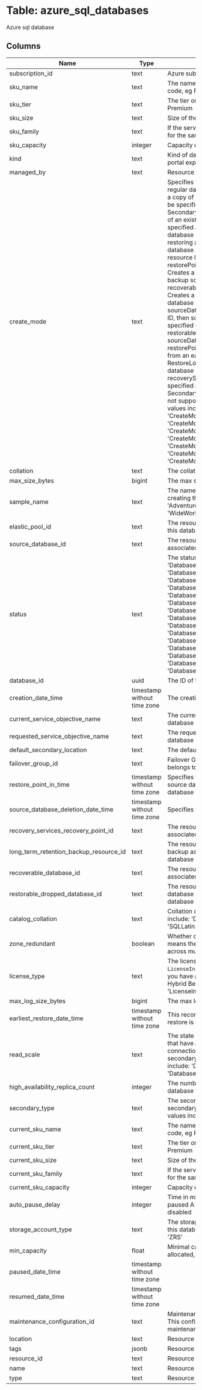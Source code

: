 
# Table: azure_sql_databases
Azure sql database
## Columns
| Name        | Type           | Description  |
| ------------- | ------------- | -----  |
|subscription_id|text|Azure subscription id|
|sku_name|text|The name of the SKU, typically, a letter + Number code, eg P3|
|sku_tier|text|The tier or edition of the particular SKU, eg Basic, Premium|
|sku_size|text|Size of the particular SKU|
|sku_family|text|If the service has different generations of hardware, for the same SKU, then that can be captured here|
|sku_capacity|integer|Capacity of the particular SKU|
|kind|text|Kind of database This is metadata used for the Azure portal experience|
|managed_by|text|Resource that manages the database|
|create_mode|text|Specifies the mode of database creation  Default: regular database creation  Copy: creates a database as a copy of an existing database sourceDatabaseId must be specified as the resource ID of the source database  Secondary: creates a database as a secondary replica of an existing database sourceDatabaseId must be specified as the resource ID of the existing primary database  PointInTimeRestore: Creates a database by restoring a point in time backup of an existing database sourceDatabaseId must be specified as the resource ID of the existing database, and restorePointInTime must be specified  Recovery: Creates a database by restoring a geo-replicated backup sourceDatabaseId must be specified as the recoverable database resource ID to restore  Restore: Creates a database by restoring a backup of a deleted database sourceDatabaseId must be specified If sourceDatabaseId is the database's original resource ID, then sourceDatabaseDeletionDate must be specified Otherwise sourceDatabaseId must be the restorable dropped database resource ID and sourceDatabaseDeletionDate is ignored restorePointInTime may also be specified to restore from an earlier point in time  RestoreLongTermRetentionBackup: Creates a database by restoring from a long term retention vault recoveryServicesRecoveryPointResourceId must be specified as the recovery point resource ID  Copy, Secondary, and RestoreLongTermRetentionBackup are not supported for DataWarehouse edition Possible values include: 'CreateModeDefault', 'CreateModeCopy', 'CreateModeSecondary', 'CreateModePointInTimeRestore', 'CreateModeRestore', 'CreateModeRecovery', 'CreateModeRestoreExternalBackup', 'CreateModeRestoreExternalBackupSecondary', 'CreateModeRestoreLongTermRetentionBackup', 'CreateModeOnlineSecondary'|
|collation|text|The collation of the database|
|max_size_bytes|bigint|The max size of the database expressed in bytes|
|sample_name|text|The name of the sample schema to apply when creating this database Possible values include: 'AdventureWorksLT', 'WideWorldImportersStd', 'WideWorldImportersFull'|
|elastic_pool_id|text|The resource identifier of the elastic pool containing this database|
|source_database_id|text|The resource identifier of the source database associated with create operation of this database|
|status|text|The status of the database Possible values include: 'DatabaseStatusOnline', 'DatabaseStatusRestoring', 'DatabaseStatusRecoveryPending', 'DatabaseStatusRecovering', 'DatabaseStatusSuspect', 'DatabaseStatusOffline', 'DatabaseStatusStandby', 'DatabaseStatusShutdown', 'DatabaseStatusEmergencyMode', 'DatabaseStatusAutoClosed', 'DatabaseStatusCopying', 'DatabaseStatusCreating', 'DatabaseStatusInaccessible', 'DatabaseStatusOfflineSecondary', 'DatabaseStatusPausing', 'DatabaseStatusPaused', 'DatabaseStatusResuming', 'DatabaseStatusScaling', 'DatabaseStatusOfflineChangingDwPerformanceTiers', 'DatabaseStatusOnlineChangingDwPerformanceTiers', 'DatabaseStatusDisabled'|
|database_id|uuid|The ID of the database|
|creation_date_time|timestamp without time zone|The creation date of the database (ISO8601 format)|
|current_service_objective_name|text|The current service level objective name of the database|
|requested_service_objective_name|text|The requested service level objective name of the database|
|default_secondary_location|text|The default secondary region for this database|
|failover_group_id|text|Failover Group resource identifier that this database belongs to|
|restore_point_in_time|timestamp without time zone|Specifies the point in time (ISO8601 format) of the source database that will be restored to create the new database|
|source_database_deletion_date_time|timestamp without time zone|Specifies the time that the database was deleted|
|recovery_services_recovery_point_id|text|The resource identifier of the recovery point associated with create operation of this database|
|long_term_retention_backup_resource_id|text|The resource identifier of the long term retention backup associated with create operation of this database|
|recoverable_database_id|text|The resource identifier of the recoverable database associated with create operation of this database|
|restorable_dropped_database_id|text|The resource identifier of the restorable dropped database associated with create operation of this database|
|catalog_collation|text|Collation of the metadata catalog Possible values include: 'DATABASEDEFAULT', 'SQLLatin1GeneralCP1CIAS'|
|zone_redundant|boolean|Whether or not this database is zone redundant, which means the replicas of this database will be spread across multiple availability zones|
|license_type|text|The license type to apply for this database `LicenseIncluded` if you need a license, or `BasePrice` if you have a license and are eligible for the Azure Hybrid Benefit Possible values include: 'LicenseIncluded', 'BasePrice'|
|max_log_size_bytes|bigint|The max log size for this database|
|earliest_restore_date_time|timestamp without time zone|This records the earliest start date and time that restore is available for this database (ISO8601 format)|
|read_scale|text|The state of read-only routing If enabled, connections that have application intent set to readonly in their connection string may be routed to a readonly secondary replica in the same region Possible values include: 'DatabaseReadScaleEnabled', 'DatabaseReadScaleDisabled'|
|high_availability_replica_count|integer|The number of secondary replicas associated with the database that are used to provide high availability|
|secondary_type|text|The secondary type of the database if it is a secondary  Valid values are Geo and Named Possible values include: 'Geo', 'Named'|
|current_sku_name|text|The name of the SKU, typically, a letter + Number code, eg P3|
|current_sku_tier|text|The tier or edition of the particular SKU, eg Basic, Premium|
|current_sku_size|text|Size of the particular SKU|
|current_sku_family|text|If the service has different generations of hardware, for the same SKU, then that can be captured here|
|current_sku_capacity|integer|Capacity of the particular SKU|
|auto_pause_delay|integer|Time in minutes after which database is automatically paused A value of -1 means that automatic pause is disabled|
|storage_account_type|text|The storage account type used to store backups for this database Possible values include: 'GRS', 'LRS', 'ZRS'|
|min_capacity|float|Minimal capacity that database will always have allocated, if not paused|
|paused_date_time|timestamp without time zone||
|resumed_date_time|timestamp without time zone||
|maintenance_configuration_id|text|Maintenance configuration id assigned to the database This configuration defines the period when the maintenance updates will occur|
|location|text|Resource location|
|tags|jsonb|Resource tags|
|resource_id|text|Resource ID|
|name|text|Resource name|
|type|text|Resource type|
